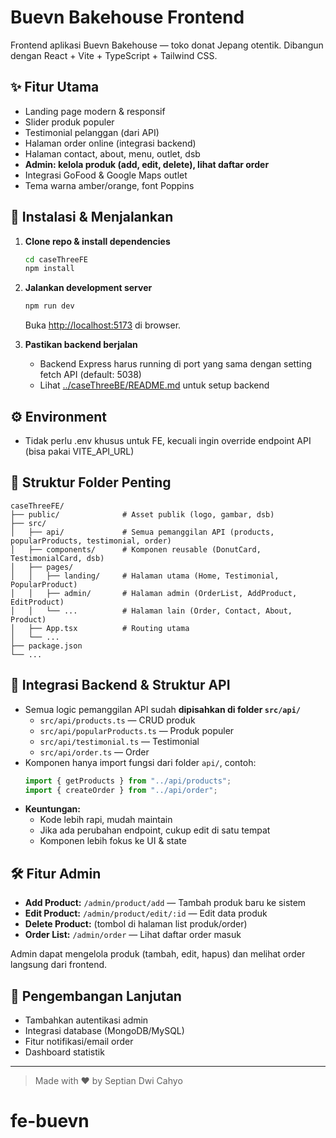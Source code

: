 # Buevn Bakehouse Frontend

Frontend aplikasi Buevn Bakehouse — toko donat Jepang otentik. Dibangun dengan React + Vite + TypeScript + Tailwind CSS.

## ✨ Fitur Utama

- Landing page modern & responsif
- Slider produk populer
- Testimonial pelanggan (dari API)
- Halaman order online (integrasi backend)
- Halaman contact, about, menu, outlet, dsb
- **Admin: kelola produk (add, edit, delete), lihat daftar order**
- Integrasi GoFood & Google Maps outlet
- Tema warna amber/orange, font Poppins

## 🚀 Instalasi & Menjalankan

1. **Clone repo & install dependencies**

   ```bash
   cd caseThreeFE
   npm install
   ```

2. **Jalankan development server**

   ```bash
   npm run dev
   ```

   Buka [http://localhost:5173](http://localhost:5173) di browser.

3. **Pastikan backend berjalan**
   - Backend Express harus running di port yang sama dengan setting fetch API (default: 5038)
   - Lihat [../caseThreeBE/README.md](../caseThreeBE/README.md) untuk setup backend

## ⚙️ Environment

- Tidak perlu .env khusus untuk FE, kecuali ingin override endpoint API (bisa pakai VITE_API_URL)

## 📁 Struktur Folder Penting

```
caseThreeFE/
├── public/              # Asset publik (logo, gambar, dsb)
├── src/
│   ├── api/             # Semua pemanggilan API (products, popularProducts, testimonial, order)
│   ├── components/      # Komponen reusable (DonutCard, TestimonialCard, dsb)
│   ├── pages/
│   │   ├── landing/     # Halaman utama (Home, Testimonial, PopularProduct)
│   │   ├── admin/       # Halaman admin (OrderList, AddProduct, EditProduct)
│   │   └── ...          # Halaman lain (Order, Contact, About, Product)
│   ├── App.tsx          # Routing utama
│   └── ...
├── package.json
└── ...
```

## 🔗 Integrasi Backend & Struktur API

- Semua logic pemanggilan API sudah **dipisahkan di folder `src/api/`**
  - `src/api/products.ts` — CRUD produk
  - `src/api/popularProducts.ts` — Produk populer
  - `src/api/testimonial.ts` — Testimonial
  - `src/api/order.ts` — Order
- Komponen hanya import fungsi dari folder `api/`, contoh:
  ```ts
  import { getProducts } from "../api/products";
  import { createOrder } from "../api/order";
  ```
- **Keuntungan:**
  - Kode lebih rapi, mudah maintain
  - Jika ada perubahan endpoint, cukup edit di satu tempat
  - Komponen lebih fokus ke UI & state

## 🛠️ Fitur Admin

- **Add Product:** `/admin/product/add` — Tambah produk baru ke sistem
- **Edit Product:** `/admin/product/edit/:id` — Edit data produk
- **Delete Product:** (tombol di halaman list produk/order)
- **Order List:** `/admin/order` — Lihat daftar order masuk

Admin dapat mengelola produk (tambah, edit, hapus) dan melihat order langsung dari frontend.

## 📝 Pengembangan Lanjutan

- Tambahkan autentikasi admin
- Integrasi database (MongoDB/MySQL)
- Fitur notifikasi/email order
- Dashboard statistik

---

> Made with ❤️ by Septian Dwi Cahyo
# fe-buevn
